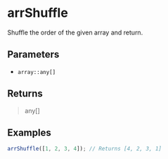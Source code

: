 # arrShuffle <Badge type="tip" text="JavaScript" /><Badge type="info" text="Dart" />

Shuffle the order of the given array and return.

## Parameters

- `array::any[]`

## Returns

> any[]

## Examples

```javascript
arrShuffle([1, 2, 3, 4]); // Returns [4, 2, 3, 1]
```
